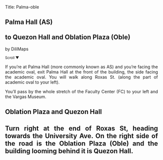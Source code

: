 Title: Palma-oble

<section id='cover' class='cover active'>
<h1> Palma Hall (AS) <br><br>to Quezon Hall and Oblation Plaza (Oble) </h1>
<p align='justify'>by DiliMaps </p>
<small class='scroll'>Scroll ▼</small>
</section>

<section id='as'>
<p align='justify'>If you’re at Palma Hall (more commonly known as AS) and you’re facing the academic oval, exit Palma Hall at the front of the building, the side facing the academic oval. You will walk along Roxas St. (along the part of academic oval to your left). 
</p>
</section>

<section id='vargas'>
<p align='justify'>You’ll pass by the whole stretch of the Faculty Center (FC) to your left and the Vargas Museum. 
</p>
</section>

<section id='oble'>
<h1> Oblation Plaza and Quezon Hall <h1>
<p align='justify'>Turn right at the end of Roxas St, heading towards the University Ave. On the right side of the road is the Oblation Plaza (Oble) and the building looming behind it is Quezon Hall.
</p>
</section>

